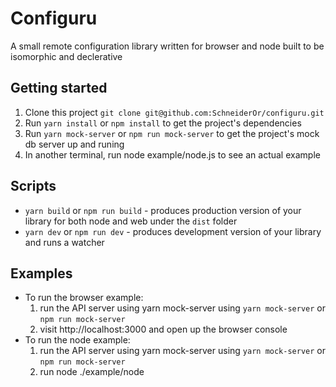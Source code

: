 # Configuru

A small remote configuration library written for browser and node built to be isomorphic and declerative

## Getting started

1. Clone this project `git clone git@github.com:SchneiderOr/configuru.git`
2. Run `yarn install` or `npm install` to get the project's dependencies
2. Run `yarn mock-server` or `npm run mock-server` to get the project's mock db server up and runing
2. In another terminal, run node example/node.js to see an actual example

## Scripts

* `yarn build` or `npm run build` - produces production version of your library for both node and web under the `dist` folder
* `yarn dev` or `npm run dev` - produces development version of your library and runs a watcher

## Examples
- To run the browser example:
	1. run the API server using yarn mock-server using `yarn mock-server` or `npm run mock-server`
	2. visit http://localhost:3000 and open up the browser console
- To run the node example:
	1. run the API server using yarn mock-server using `yarn mock-server` or `npm run mock-server`
	2. run node ./example/node
